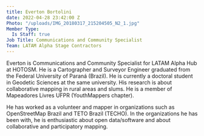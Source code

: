 ```yaml
---
title: Everton Bortolini
date: 2022-04-28 23:42:00 Z
Photo: "/uploads/IMG_20180317_215204505_N2_1.jpg"
Member Type:
  Is Staff: true
Job Title: Communications and Community Specialist
Team: LATAM Alpha Stage Contractors
---
```


Everton is Communications and Community Specialist for LATAM Alpha Hub at HOTOSM. He is a Cartographer and Surveyor Engineer graduated from the Federal University of Paraná (Brazil). He is currently a doctoral student in Geodetic Sciences at the same university. His research is about collaborative mapping in rural areas and slums. He is a member of Mapeadores Livres UFPR (YouthMappers chapter). 

He has worked as a volunteer and mapper in organizations such as OpenStreetMap Brazil and TETO Brazil (TECHO). In the organizations he has been with, he is enthusiastic about open data/software and about collaborative and participatory mapping.